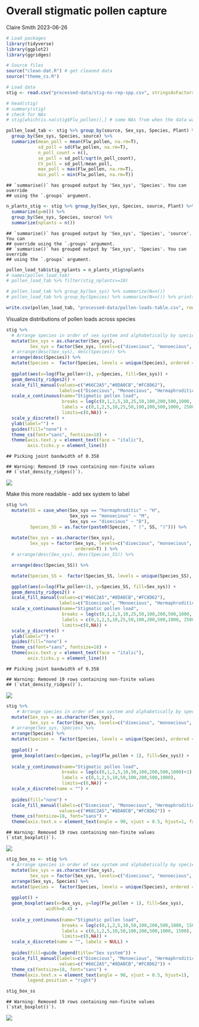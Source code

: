 Overall stigmatic pollen capture
================
Claire Smith
2023-06-26

``` r
# Load packages
library(tidyverse)
library(ggplot2)
library(ggridges)

# Source files
source("clean-dat.R") # get cleaned data
source("theme_cs.R")
```

``` r
# Load data
stig <- read.csv("processed-data/stig-no-rep-spp.csv", stringsAsFactors = T)
```

``` r
# head(stig)
# summary(stig)
# check for NAs
# stig[which(is.na(stig$Flw_pollen)),] # some NAs from when the data was joined - some individuals had 
```

``` r
pollen_load_tab <- stig %>% group_by(source, Sex_sys, Species, Plant) %>% 
  group_by(Sex_sys, Species, source) %>% 
  summarize(mean_poll = mean(Flw_pollen, na.rm=T),
            sd_poll = sd(Flw_pollen, na.rm=T),
            n_poll_count = n(),
            se_poll = sd_poll/sqrt(n_poll_count),
            CV_poll = sd_poll/mean_poll,
            max_poll = max(Flw_pollen, na.rm=T),
            min_poll = min(Flw_pollen, na.rm=T))
```

    ## `summarise()` has grouped output by 'Sex_sys', 'Species'. You can override
    ## using the `.groups` argument.

``` r
n_plants_stig <- stig %>% group_by(Sex_sys, Species, source, Plant) %>% 
  summarize(g=n()) %>%
  group_by(Sex_sys, Species, source) %>% 
  summarize(nplants = n())
```

    ## `summarise()` has grouped output by 'Sex_sys', 'Species', 'source'. You can
    ## override using the `.groups` argument.
    ## `summarise()` has grouped output by 'Sex_sys', 'Species'. You can override
    ## using the `.groups` argument.

``` r
pollen_load_tab$stig_nplants = n_plants_stig$nplants
# names(pollen_load_tab)
# pollen_load_tab %>% filter(stig_nplants>=10)

# pollen_load_tab %>% group_by(Sex_sys) %>% summarize(N=n())
# pollen_load_tab %>% group_by(Species) %>% summarize(N=n()) %>% print(n=Inf)

write.csv(pollen_load_tab, "processed-data/pollen-loads-table.csv", row.names=F)
```

Visualize distributions of pollen loads across species

``` r
stig %>% 
  # Arrange species in order of sex system and alphabetically by species -- edit: just arrange in order of species alphabetically to match tables for easy comparison
  mutate(Sex_sys = as.character(Sex_sys),
         Sex_sys = factor(Sex_sys, levels=c("dioecious", "monoecious", "hermaphroditic")) ) %>%
  # arrange(desc(Sex_sys), desc(Species)) %>% 
  arrange(desc(Species)) %>% 
  mutate(Species =  factor(Species, levels = unique(Species), ordered = T)) %>% 
  
  ggplot(aes(x=log(Flw_pollen+1), y=Species, fill=Sex_sys)) +
  geom_density_ridges2() + 
  scale_fill_manual(values=c("#66C2A5","#8DA0CB","#FC8D62"),
                    labels=c("Dioecious", "Monoecious", "Hermaphroditic")) +
  scale_x_continuous(name="Stigmatic pollen load",
                     breaks = log(c(0,1,2,5,10,25,50,100,200,500,1000, 2500)+1),
                     labels = c(0,1,2,5,10,25,50,100,200,500,1000, 2500),
                     limits=c(0,NA)) +
  scale_y_discrete() +
  ylab(label="") + 
  guides(fill="none") + 
  theme_cs(font="sans", fontsize=18) + 
  theme(axis.text.y = element_text(face = "italic"),
        axis.ticks.y = element_line())
```

    ## Picking joint bandwidth of 0.358

    ## Warning: Removed 19 rows containing non-finite values
    ## (`stat_density_ridges()`).

![](Q2-1_pollen-capture-summary_files/figure-gfm/stigma%20ridgeplots-1.png)<!-- -->

Make this more readable - add sex system to label

``` r
stig %>% 
  mutate(SS = case_when(Sex_sys == "hermaphroditic" ~ "H",
                        Sex_sys == "monoecious" ~ "M",
                        Sex_sys == "dioecious" ~ "D"),
         Species_SS = as.factor(paste0(Species, " (", SS, ")"))) %>% 
  
  mutate(Sex_sys = as.character(Sex_sys),
         Sex_sys = factor(Sex_sys, levels=c("dioecious", "monoecious", "hermaphroditic"),
                          ordered=T) ) %>% 
  # arrange(desc(Sex_sys), desc(Species_SS)) %>% 

  arrange(desc(Species_SS)) %>% 

  mutate(Species_SS =  factor(Species_SS, levels = unique(Species_SS), ordered = T)) %>% 

  ggplot(aes(x=log(Flw_pollen+1), y=Species_SS, fill=Sex_sys)) +
  geom_density_ridges2() + 
  scale_fill_manual(values=c("#66C2A5","#8DA0CB","#FC8D62"),
                    labels=c("Dioecious", "Monoecious", "Hermaphroditic")) +
  scale_x_continuous(name="Stigmatic pollen load",
                     breaks = log(c(0,1,2,5,10,25,50,100,200,500,1000, 2500)+1),
                     labels = c(0,1,2,5,10,25,50,100,200,500,1000, 2500),
                     limits=c(0,NA)) +
  scale_y_discrete() +
  ylab(label="") + 
  guides(fill="none") + 
  theme_cs(font="sans", fontsize=18) + 
  theme(axis.text.y = element_text(face = "italic"),
        axis.ticks.y = element_line())
```

    ## Picking joint bandwidth of 0.358

    ## Warning: Removed 19 rows containing non-finite values
    ## (`stat_density_ridges()`).

![](Q2-1_pollen-capture-summary_files/figure-gfm/stigma%20ss%20labeled%20ridgeplots-1.png)<!-- -->

``` r
stig %>% 
    # Arrange species in order of sex system and alphabetically by species
  mutate(Sex_sys = as.character(Sex_sys),
         Sex_sys = factor(Sex_sys, levels=c("dioecious", "monoecious", "hermaphroditic")) ) %>% 
  # arrange(Sex_sys, Species) %>% 
  arrange(Species) %>% 
  mutate(Species =  factor(Species, levels = unique(Species), ordered = T)) %>% 
  
  ggplot() + 
  geom_boxplot(aes(x=Species, y=log(Flw_pollen + 1), fill=Sex_sys)) + 
  
  scale_y_continuous(name="Stigmatic pollen load",
                     breaks = log(c(0,1,2,5,10,50,100,200,500,1000)+1),
                     labels = c(0,1,2,5,10,50,100,200,500,1000),
                     limits=c(0,NA)) + 
  scale_x_discrete(name = "") + 
  
  guides(fill="none") + 
  scale_fill_manual(labels=c("Dioecious", "Monoecious", "Hermaphroditic"),
                    values=c("#66C2A5","#8DA0CB","#FC8D62")) + 
  theme_cs(fontsize=18, font="sans") + 
  theme(axis.text.x = element_text(angle = 90, vjust = 0.5, hjust=1, face="italic"))
```

    ## Warning: Removed 19 rows containing non-finite values (`stat_boxplot()`).

![](Q2-1_pollen-capture-summary_files/figure-gfm/stigma%20box%20plots-1.png)<!-- -->

``` r
stig_box_ss <- stig %>% 
  # Arrange species in order of sex system and alphabetically by species
  mutate(Sex_sys = as.character(Sex_sys),
         Sex_sys = factor(Sex_sys, levels=c("dioecious", "monoecious", "hermaphroditic")) ) %>% 
  arrange(Sex_sys, Species) %>% 
  mutate(Species =  factor(Species, levels = unique(Species), ordered = T)) %>% 
  
  ggplot() + 
  geom_boxplot(aes(x=Sex_sys, y=log(Flw_pollen + 1), fill=Sex_sys),
               width=0.4) + 
  
  scale_y_continuous(name="Stigmatic pollen load",
                     breaks = log(c(0,1,2,5,10,50,100,200,500,1000, 1500)+1),
                     labels = c(0,1,2,5,10,50,100,200,500,1000, 1500),
                     limits=c(0,NA)) + 
  scale_x_discrete(name = "", labels = NULL) + 
  
  guides(fill=guide_legend(title="Sex system")) + 
  scale_fill_manual(labels=c("Dioecious", "Monoecious", "Hermaphroditic"),
                    values=c("#66C2A5","#8DA0CB","#FC8D62")) + 
  theme_cs(fontsize=18, font="sans") + 
  theme(axis.text.x = element_text(angle = 90, vjust = 0.5, hjust=1),
        legend.position = "right")

stig_box_ss
```

    ## Warning: Removed 19 rows containing non-finite values (`stat_boxplot()`).

![](Q2-1_pollen-capture-summary_files/figure-gfm/sex%20sys%20stigma%20box%20plots-1.png)<!-- -->
